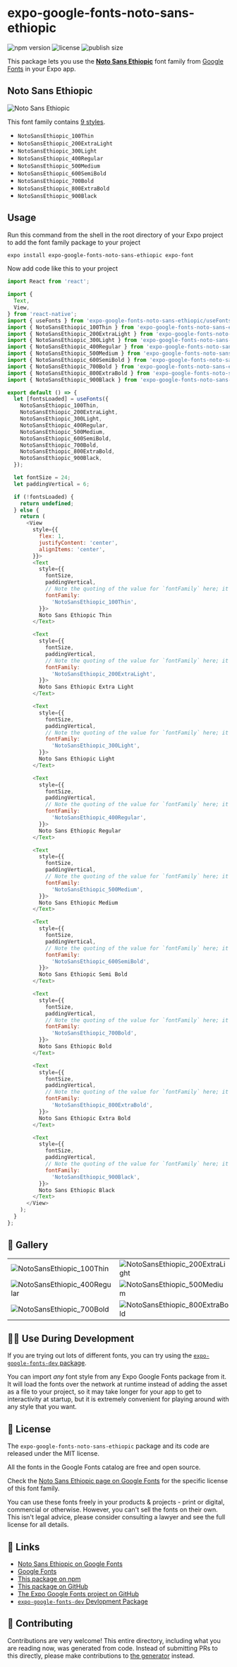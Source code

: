 # expo-google-fonts-noto-sans-ethiopic

![npm version](https://flat.badgen.net/npm/v/expo-google-fonts-noto-sans-ethiopic)
![license](https://flat.badgen.net/github/license/expo/google-fonts)
![publish size](https://flat.badgen.net/packagephobia/install/expo-google-fonts-noto-sans-ethiopic)

This package lets you use the [**Noto Sans Ethiopic**](https://fonts.google.com/specimen/Noto+Sans+Ethiopic) font family from [Google Fonts](https://fonts.google.com/) in your Expo app.

## Noto Sans Ethiopic

![Noto Sans Ethiopic](./font-family.png)

This font family contains [9 styles](#-gallery).

- `NotoSansEthiopic_100Thin`
- `NotoSansEthiopic_200ExtraLight`
- `NotoSansEthiopic_300Light`
- `NotoSansEthiopic_400Regular`
- `NotoSansEthiopic_500Medium`
- `NotoSansEthiopic_600SemiBold`
- `NotoSansEthiopic_700Bold`
- `NotoSansEthiopic_800ExtraBold`
- `NotoSansEthiopic_900Black`

## Usage

Run this command from the shell in the root directory of your Expo project to add the font family package to your project
```sh
expo install expo-google-fonts-noto-sans-ethiopic expo-font
```

Now add code like this to your project
```js
import React from 'react';

import {
  Text,
  View,
} from 'react-native';
import { useFonts } from 'expo-google-fonts-noto-sans-ethiopic/useFonts';
import { NotoSansEthiopic_100Thin } from 'expo-google-fonts-noto-sans-ethiopic/100Thin';
import { NotoSansEthiopic_200ExtraLight } from 'expo-google-fonts-noto-sans-ethiopic/200ExtraLight';
import { NotoSansEthiopic_300Light } from 'expo-google-fonts-noto-sans-ethiopic/300Light';
import { NotoSansEthiopic_400Regular } from 'expo-google-fonts-noto-sans-ethiopic/400Regular';
import { NotoSansEthiopic_500Medium } from 'expo-google-fonts-noto-sans-ethiopic/500Medium';
import { NotoSansEthiopic_600SemiBold } from 'expo-google-fonts-noto-sans-ethiopic/600SemiBold';
import { NotoSansEthiopic_700Bold } from 'expo-google-fonts-noto-sans-ethiopic/700Bold';
import { NotoSansEthiopic_800ExtraBold } from 'expo-google-fonts-noto-sans-ethiopic/800ExtraBold';
import { NotoSansEthiopic_900Black } from 'expo-google-fonts-noto-sans-ethiopic/900Black';

export default () => {
  let [fontsLoaded] = useFonts({
    NotoSansEthiopic_100Thin,
    NotoSansEthiopic_200ExtraLight,
    NotoSansEthiopic_300Light,
    NotoSansEthiopic_400Regular,
    NotoSansEthiopic_500Medium,
    NotoSansEthiopic_600SemiBold,
    NotoSansEthiopic_700Bold,
    NotoSansEthiopic_800ExtraBold,
    NotoSansEthiopic_900Black,
  });

  let fontSize = 24;
  let paddingVertical = 6;

  if (!fontsLoaded) {
    return undefined;
  } else {
    return (
      <View
        style={{
          flex: 1,
          justifyContent: 'center',
          alignItems: 'center',
        }}>
        <Text
          style={{
            fontSize,
            paddingVertical,
            // Note the quoting of the value for `fontFamily` here; it expects a string!
            fontFamily:
              'NotoSansEthiopic_100Thin',
          }}>
          Noto Sans Ethiopic Thin
        </Text>

        <Text
          style={{
            fontSize,
            paddingVertical,
            // Note the quoting of the value for `fontFamily` here; it expects a string!
            fontFamily:
              'NotoSansEthiopic_200ExtraLight',
          }}>
          Noto Sans Ethiopic Extra Light
        </Text>

        <Text
          style={{
            fontSize,
            paddingVertical,
            // Note the quoting of the value for `fontFamily` here; it expects a string!
            fontFamily:
              'NotoSansEthiopic_300Light',
          }}>
          Noto Sans Ethiopic Light
        </Text>

        <Text
          style={{
            fontSize,
            paddingVertical,
            // Note the quoting of the value for `fontFamily` here; it expects a string!
            fontFamily:
              'NotoSansEthiopic_400Regular',
          }}>
          Noto Sans Ethiopic Regular
        </Text>

        <Text
          style={{
            fontSize,
            paddingVertical,
            // Note the quoting of the value for `fontFamily` here; it expects a string!
            fontFamily:
              'NotoSansEthiopic_500Medium',
          }}>
          Noto Sans Ethiopic Medium
        </Text>

        <Text
          style={{
            fontSize,
            paddingVertical,
            // Note the quoting of the value for `fontFamily` here; it expects a string!
            fontFamily:
              'NotoSansEthiopic_600SemiBold',
          }}>
          Noto Sans Ethiopic Semi Bold
        </Text>

        <Text
          style={{
            fontSize,
            paddingVertical,
            // Note the quoting of the value for `fontFamily` here; it expects a string!
            fontFamily:
              'NotoSansEthiopic_700Bold',
          }}>
          Noto Sans Ethiopic Bold
        </Text>

        <Text
          style={{
            fontSize,
            paddingVertical,
            // Note the quoting of the value for `fontFamily` here; it expects a string!
            fontFamily:
              'NotoSansEthiopic_800ExtraBold',
          }}>
          Noto Sans Ethiopic Extra Bold
        </Text>

        <Text
          style={{
            fontSize,
            paddingVertical,
            // Note the quoting of the value for `fontFamily` here; it expects a string!
            fontFamily:
              'NotoSansEthiopic_900Black',
          }}>
          Noto Sans Ethiopic Black
        </Text>
      </View>
    );
  }
};

```

## 🔡 Gallery


||||
|-|-|-|
|![NotoSansEthiopic_100Thin](.//100Thin/NotoSansEthiopic_100Thin.ttf.png)|![NotoSansEthiopic_200ExtraLight](.//200ExtraLight/NotoSansEthiopic_200ExtraLight.ttf.png)|![NotoSansEthiopic_300Light](.//300Light/NotoSansEthiopic_300Light.ttf.png)||
|![NotoSansEthiopic_400Regular](.//400Regular/NotoSansEthiopic_400Regular.ttf.png)|![NotoSansEthiopic_500Medium](.//500Medium/NotoSansEthiopic_500Medium.ttf.png)|![NotoSansEthiopic_600SemiBold](.//600SemiBold/NotoSansEthiopic_600SemiBold.ttf.png)||
|![NotoSansEthiopic_700Bold](.//700Bold/NotoSansEthiopic_700Bold.ttf.png)|![NotoSansEthiopic_800ExtraBold](.//800ExtraBold/NotoSansEthiopic_800ExtraBold.ttf.png)|![NotoSansEthiopic_900Black](.//900Black/NotoSansEthiopic_900Black.ttf.png)||


## 👩‍💻 Use During Development

If you are trying out lots of different fonts, you can try using the [`expo-google-fonts-dev` package](https://github.com/freeboub/google-fonts/tree/master/font-packages/dev#readme).

You can import *any* font style from any Expo Google Fonts package from it. It will load the fonts
over the network at runtime instead of adding the asset as a file to your project, so it may take longer
for your app to get to interactivity at startup, but it is extremely convenient
for playing around with any style that you want.

## 📖 License

The `expo-google-fonts-noto-sans-ethiopic` package and its code are released under the MIT license.

All the fonts in the Google Fonts catalog are free and open source.

Check the [Noto Sans Ethiopic page on Google Fonts](https://fonts.google.com/specimen/Noto+Sans+Ethiopic) for the specific license of this font family.

You can use these fonts freely in your products & projects - print or digital, commercial or otherwise. However, you can't sell the fonts on their own. This isn't legal advice, please consider consulting a lawyer and see the full license for all details.

## 🔗 Links

- [Noto Sans Ethiopic on Google Fonts](https://fonts.google.com/specimen/Noto+Sans+Ethiopic)
- [Google Fonts](https://fonts.google.com/)
- [This package on npm](https://www.npmjs.com/package/expo-google-fonts-noto-sans-ethiopic)
- [This package on GitHub](https://github.com/freeboub/google-fonts/tree/master/font-packages/noto-sans-ethiopic)
- [The Expo Google Fonts project on GitHub](https://github.com/freeboub/google-fonts)
- [`expo-google-fonts-dev` Devlopment Package](https://github.com/freeboub/google-fonts/tree/master/font-packages/dev)

## 🤝 Contributing

Contributions are very welcome! This entire directory, including what you are reading now, was generated from code. Instead of submitting PRs to this directly, please make contributions to [the generator](https://github.com/freeboub/google-fonts/tree/master/packages/generator) instead.

